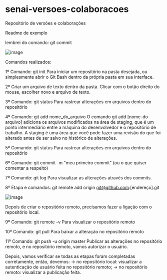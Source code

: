 # senai-versoes-colaboracoes
Repositório de versões e colaborações

Readme de exemplo

lembrei do comando: git commit

![image](https://user-images.githubusercontent.com/90740731/175144118-e5f7dda9-533e-4dde-b5e6-45da93020f29.png)

Comandos realizados:

1º Comando: git init
Para iniciar um repositório na pasta desejada, ou simplesmente abrir o Git Bash dentro da própria pasta em sua interface.


2º Criar um arquivo de texto dentro da pasta.
Clicar com o botão direito do mouse, escolher novo e arquivo de texto.


3º Comando: git status 
Para rastrear alterações em arquivos dentro do repositório


4º Comando: git add nome_do_arquivo
O comando git add [nome-do-arquivo] adiciona os arquivos modificados na área de staging, que é um ponto intermediário entre a máquina do desenvolvedor e o repositório de trabalho. A staging é uma área que você pode fazer uma revisão do que foi alterado antes de ser salvo no histórico de alterações.


5º Comando: git status 
Para rastrear alterações em arquivos dentro do repositório


6º Comando: git commit -m "meu primeiro commit" (ou o que quiser comentar a respeito)


7º Comando: git log
Para visualizar as alterações através dos commits.


8º Etapa e comandos: git remote add origin git@github.com:[endereço].git

![image](https://user-images.githubusercontent.com/90740731/175159775-21127ca9-c268-4d46-9d61-fdb07b21ddf6.png)

Depois de criar o repositório remoto, precisamos fazer a ligação com o repositório local. 


9º Comando: git remote –v
Para visualizar o repositório remoto


10º Comando: git pull
Para baixar a alteração no repositório remoto


11º Comando: git push -u origin master
Publicar as alterações no repositório remoto, e no repositório remoto, vamos autorizar o usuário.

Depois, vamos verificar se todas as etapas foram completadas corretamente, então, devemos:
 -> no repositório local: visualizar a autenticação de usuário feita no repositório remoto;
 -> no repositório remoto: visualizar a publicação feita.
